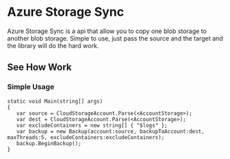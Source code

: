 # Azure Storage Sync
Azure Storage Sync is a api that allow you to copy one blob storage to another blob storage. 
Simple to use, just pass the source and the target and the library will do the hard work.

## See How Work

### Simple Usage

```
static void Main(string[] args)
{
   var source = CloudStorageAccount.Parse(<AccountStorage>);
   var dest = CloudStorageAccount.Parse(<AccountStorage>);
   var excludeContainers = new string[] { "$logs" };
   var backup = new Backup(account:source, backupToAccount:dest, maxThreads:5, excludeContainers:excludeContainers);
   backup.BeginBackup();
}
```
